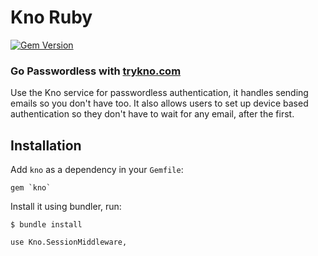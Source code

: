 # Kno Ruby

[![Gem Version](https://badge.fury.io/rb/kno.svg)](https://badge.fury.io/rb/kno)

### Go Passwordless with [trykno.com](https://trykno.com)

Use the Kno service for passwordless authentication, it handles sending emails so you don't have too.
It also allows users to set up device based authentication so they don't have to wait for any email, after the first.

## Installation

Add `kno` as a dependency in your `Gemfile`:

```
gem `kno`
```

Install it using bundler, run:

```
$ bundle install
```

```
use Kno.SessionMiddleware,
```
